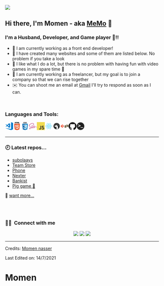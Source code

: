 ![](https://images.unsplash.com/photo-1563314706-38d8c9940942?ixid=MnwxMjA3fDB8MHxwaG90by1wYWdlfHx8fGVufDB8fHx8&ixlib=rb-1.2.1&auto=format&fit=crop&w=1872&q=80)

## Hi there, I'm Momen - aka  [MeMo](https://github.com/momenfc) 👋

### I'm a Husband, Developer, and Game player 🤣!!

- 🔭 I am currently working as a front end developer!
- 🌱 I have created many websites and some of them are listed below. No problem if you take a look
- 👯 I like what I do a lot, but there is no problem with having fun with video games in my spare time 🤣
- 🥅 I am currently working as a freelancer, but my goal is to join a company so that we can rise together
- ✉️ You can shoot me an email at [Gmail](momenfc55@gmail.com) I'll try to respond as soon as I can.

<br />

### Languages and Tools:

<img align="left" alt="Visual Studio Code" width="26px" src="https://raw.githubusercontent.com/github/explore/80688e429a7d4ef2fca1e82350fe8e3517d3494d/topics/visual-studio-code/visual-studio-code.png" />
<img align="left" alt="HTML5" width="26px" src="https://raw.githubusercontent.com/github/explore/80688e429a7d4ef2fca1e82350fe8e3517d3494d/topics/html/html.png" />
<img align="left" alt="CSS3" width="26px" src="https://raw.githubusercontent.com/github/explore/80688e429a7d4ef2fca1e82350fe8e3517d3494d/topics/css/css.png" />
<img align="left" alt="Sass" width="26px" src="https://raw.githubusercontent.com/github/explore/80688e429a7d4ef2fca1e82350fe8e3517d3494d/topics/sass/sass.png" />
<img align="left" alt="JavaScript" width="26px" src="https://raw.githubusercontent.com/github/explore/80688e429a7d4ef2fca1e82350fe8e3517d3494d/topics/javascript/javascript.png" />
<img align="left" alt="React" width="26px" src="https://raw.githubusercontent.com/github/explore/80688e429a7d4ef2fca1e82350fe8e3517d3494d/topics/react/react.png" />
<img align="left" alt="Deno" width="26px" src="https://raw.githubusercontent.com/github/explore/361e2821e2dea67711cde99c9c40ed357061cf27/topics/deno/deno.png" />
<img align="left" alt="Git" width="26px" src="https://raw.githubusercontent.com/github/explore/80688e429a7d4ef2fca1e82350fe8e3517d3494d/topics/git/git.png" />
<img align="left" alt="GitHub" width="26px" src="https://raw.githubusercontent.com/github/explore/78df643247d429f6cc873026c0622819ad797942/topics/github/github.png" />
<img align="left" alt="Terminal" width="26px" src="https://raw.githubusercontent.com/github/explore/80688e429a7d4ef2fca1e82350fe8e3517d3494d/topics/terminal/terminal.png" />

<br />
<br />

---

### 🕗 Latest repos...
- [subolaays](https://sublaays.vercel.app/)
- [Team Store](https://team-store.vercel.app/)
- [Phone](https://phone-ivory.vercel.app/)
- [Nexter](https://nexter-pi.vercel.app/)
- [Bankist](https://bankist.vercel.app/)
- [Pig game 🤣](https://pig-game-ochre.vercel.app/)

👀 [want more...](https://vercel.com/momenfc)

<br />
<br />

### 🤝🏻 &nbsp;Connect with me

<p align="center">
<a href="https://www.linkedin.com/in/momen-nasser-ba88ba1b1/"><img src="https://img.shields.io/badge/-linkedin-0077B5?style=flat&logo=Linkedin&logoColor=white"/></a>
<a href="mailto:momenfc55@gmail.com"><img src="https://img.shields.io/badge/-Gmail-D14836?style=flat&logo=Gmail&logoColor=white"/></a>
<a href="https://www.facebook.com/profile.php?id=100005340273136"><img src="https://img.shields.io/badge/-Facebook-1877F2?style=flat&logo=Facebook&logoColor=white"/></a>
</p>

---

Credits: [Momen nasser](https://github.com/momenfc)

Last Edited on: 14/7/2021

# Momen
